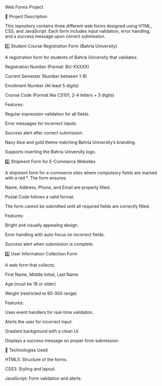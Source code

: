 Web Forms Project

📌 Project Description

This repository contains three different web forms designed using HTML, CSS, and JavaScript. Each form includes input validation, error handling, and a success message upon correct submission.

1️⃣ Student Course Registration Form (Bahria University)

A registration form for students of Bahria University that validates:

Registration Number (Format: BU-XXXXX)

Current Semester (Number between 1-8)

Enrollment Number (At least 5 digits)

Course Code (Format like CS101, 2-4 letters + 3 digits)

Features:

Regular expression validation for all fields.

Error messages for incorrect inputs.

Success alert after correct submission.

Navy blue and gold theme matching Bahria University’s branding.

Supports inserting the Bahria University logo.

2️⃣ Shipment Form for E-Commerce Websites

A shipment form for e-commerce sites where compulsory fields are marked with a red *. The form ensures:

Name, Address, Phone, and Email are properly filled.

Postal Code follows a valid format.

The form cannot be submitted until all required fields are correctly filled.

Features:

Bright and visually appealing design.

Error handling with auto-focus on incorrect fields.

Success alert when submission is complete.

3️⃣ User Information Collection Form

A web form that collects:

First Name, Middle Initial, Last Name

Age (must be 18 or older)

Weight (restricted to 80-300 range)

Features:

Uses event handlers for real-time validation.

Alerts the user for incorrect input.

Gradient background with a clean UI.

Displays a success message on proper form submission.

📌 Technologies Used

HTML5: Structure of the forms.

CSS3: Styling and layout.

JavaScript: Form validation and alerts.
